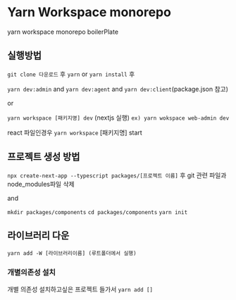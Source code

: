# Yarn Workspace monorepo

yarn workspace monorepo boilerPlate

## 실행방법

`git clone 다운로드` 후 `yarn` or `yarn install` 후

`yarn dev:admin` and `yarn dev:agent` and `yarn dev:client`(package.json 참고)

or

`yarn workspace [패키지명] dev`
(nextjs 실행) `ex) yarn wokspace web-admin dev`

react 파일인경우 `yarn workspace` [패키지명] start

## 프로젝트 생성 방법

`npx create-next-app --typescript packages/[프로젝트 이름]`
후
git 관련 파일과 node_modules파일 삭제

and

`mkdir packages/components`
`cd packages/components`
`yarn init`

## 라이브러리 다운

`yarn add -W [라이브러리이름] (루트폴더에서 실행)`

### 개별의존성 설치

개별 의존성 설치하고싶은 프로젝트 들가서 `yarn add []`
